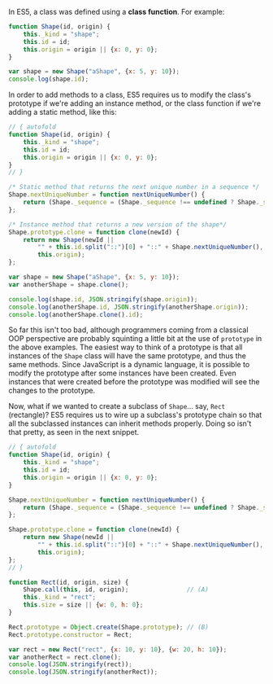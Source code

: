 In ES5, a class was defined using a **class function**. For example:

```javascript runnable
function Shape(id, origin) {
    this._kind = "shape";
    this.id = id;
    this.origin = origin || {x: 0, y: 0};
}

var shape = new Shape("aShape", {x: 5, y: 10});
console.log(shape.id);
```

In order to add methods to a class, ES5 requires us to modify the class's prototype if we're adding an instance method, or the class function if we're adding a static method, like this:

```javascript runnable
// { autofold
function Shape(id, origin) {
    this._kind = "shape";
    this.id = id;
    this.origin = origin || {x: 0, y: 0};
}
// }

/* Static method that returns the next unique number in a sequence */
Shape.nextUniqueNumber = function nextUniqueNumber() {
    return (Shape._sequence = (Shape._sequence !== undefined ? Shape._sequence + 1 : 1));
};

/* Instance method that returns a new version of the shape*/
Shape.prototype.clone = function clone(newId) {
    return new Shape(newId || 
        "" + this.id.split("::")[0] + "::" + Shape.nextUniqueNumber(), 
        this.origin);
};

var shape = new Shape("aShape", {x: 5, y: 10});
var anotherShape = shape.clone();

console.log(shape.id, JSON.stringify(shape.origin));
console.log(anotherShape.id, JSON.stringify(anotherShape.origin));
console.log(anotherShape.clone().id);
```

So far this isn't too bad, although programmers coming from a classical OOP perspective are probably squinting a little bit at the use of `prototype` in the above examples. The easiest way to think of a prototype is that all instances of the `Shape` class will have the same prototype, and thus the same methods. Since JavaScript is a dynamic language, it is possible to modify the prototype after some instances have been created. Even instances that were created before the prototype was modified will see the changes to the prototype.

Now, what if we wanted to create a subclass of `Shape`... say, `Rect` (rectangle)? ES5 requires us to wire up a subclass's prototype chain so that all the subclassed instances can inherit methods properly. Doing so isn't that pretty, as seen in the next snippet.

```javascript runnable
// { autofold
function Shape(id, origin) {
    this._kind = "shape";
    this.id = id;
    this.origin = origin || {x: 0, y: 0};
}

Shape.nextUniqueNumber = function nextUniqueNumber() {
    return (Shape._sequence = (Shape._sequence !== undefined ? Shape._sequence + 1 : 1));
};

Shape.prototype.clone = function clone(newId) {
    return new Shape(newId || 
        "" + this.id.split("::")[0] + "::" + Shape.nextUniqueNumber(), 
        this.origin);
};
// }

function Rect(id, origin, size) {
    Shape.call(this, id, origin);                // (A)
    this._kind = "rect";
    this.size = size || {w: 0, h: 0};
}

Rect.prototype = Object.create(Shape.prototype); // (B)
Rect.prototype.constructor = Rect;

var rect = new Rect("rect", {x: 10, y: 10}, {w: 20, h: 10});
var anotherRect = rect.clone();
console.log(JSON.stringify(rect));
console.log(JSON.stringify(anotherRect));
```
